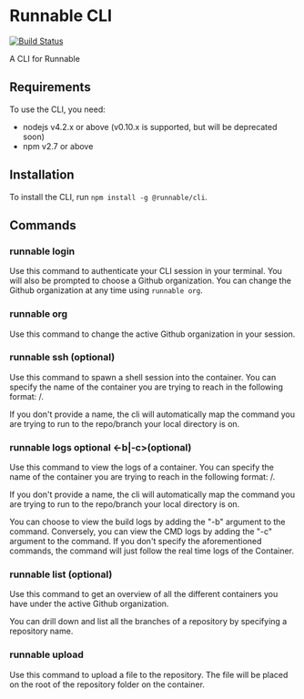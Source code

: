 # Runnable CLI

[![Build Status](https://travis-ci.org/Runnable/cli.svg?branch=master)](https://travis-ci.org/Runnable/cli)

A CLI for Runnable

## Requirements

To use the CLI, you need:

* nodejs v4.2.x or above (v0.10.x is supported, but will be deprecated soon)
* npm v2.7 or above

## Installation

To install the CLI, run `npm install -g @runnable/cli`.

## Commands

### runnable login

Use this command to authenticate your CLI session in your terminal. You will also be prompted to choose a Github organization. You can change the Github organization at any time using `runnable org`.

### runnable org

Use this command to change the active Github organization in your session.

### runnable ssh <name>(optional)

Use this command to spawn a shell session into the container. You can specify the name of the container you are trying to reach in the following format: <reponame>/<branchname>.

If you don't provide a name, the cli will automatically map the command you are trying to run to the repo/branch your local directory is on.

### runnable logs <name>optional <-b|-c>(optional)

Use this command to view the logs of a container. You can specify the name of the container you are trying to reach in the following format: <reponame>/<branchname>. 

If you don't provide a name, the cli will automatically map the command you are trying to run to the repo/branch your local directory is on.

You can choose to view the build logs by adding the "-b" argument to the command. Conversely, you can view the CMD logs by adding the "-c" argument to the command. If you don't specify the aforementioned commands, the command will just follow the real time logs of the Container.

### runnable list <repo-name>(optional)

Use this command to get an overview of all the different containers you have under the active Github organization.

You can drill down and list all the branches of a repository by specifying a repository name.

### runnable upload <file>

Use this command to upload a file to the repository. The file will be placed on the root of the repository folder on the container. 
